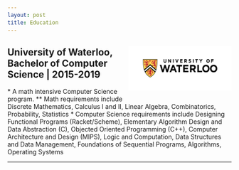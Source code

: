 ```yaml
---
layout: post
title: Education
---
```

<p style="float: right;"><img src="../public/waterloo.png" height="100px" width="232px"></p>
<h2>University of Waterloo, Bachelor of Computer Science | 2015-2019</h2>
* A math intensive Computer Science program.
** Math requirements include Discrete Mathematics, Calculus I and II, Linear Algebra, Combinatorics, Probability, Statistics
* Computer Science requirements include Designing Functional Programs (Racket/Scheme), Elementary Algorithm Design and Data Abstraction (C), Objected Oriented Programming (C++), Computer Architecture and Design (MIPS), Logic and Computation, Data Structures and Data Management, Foundations of Sequential Programs, Algorithms, Operating Systems
<hr style="clear:both;">
